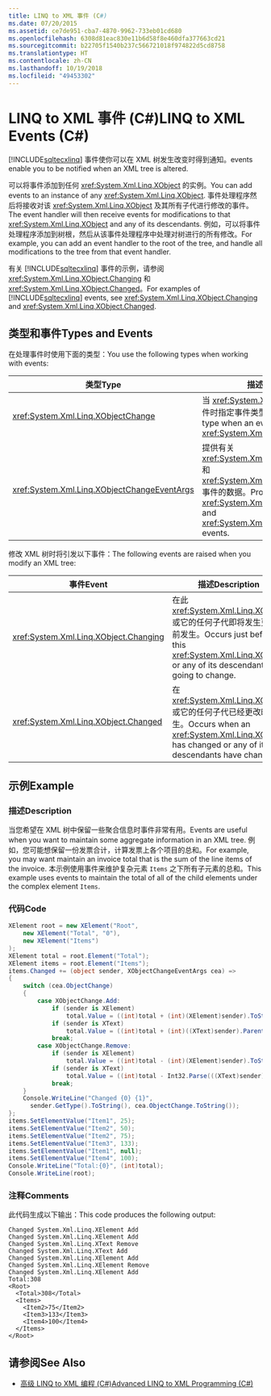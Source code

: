 ```yaml
---
title: LINQ to XML 事件 (C#)
ms.date: 07/20/2015
ms.assetid: ce7de951-cba7-4870-9962-733eb01cd680
ms.openlocfilehash: 6308d81eac830e11b6d58f8e460dfa377663cd21
ms.sourcegitcommit: b22705f1540b237c566721018f974822d5cd8758
ms.translationtype: HT
ms.contentlocale: zh-CN
ms.lasthandoff: 10/19/2018
ms.locfileid: "49453302"
---
```

# <a name="linq-to-xml-events-c"></a><span data-ttu-id="92e93-102">LINQ to XML 事件 (C#)</span><span class="sxs-lookup"><span data-stu-id="92e93-102">LINQ to XML Events (C#)</span></span>
[!INCLUDE[sqltecxlinq](~/includes/sqltecxlinq-md.md)] <span data-ttu-id="92e93-103">事件使你可以在 XML 树发生改变时得到通知。</span><span class="sxs-lookup"><span data-stu-id="92e93-103">events enable you to be notified when an XML tree is altered.</span></span>  
  
 <span data-ttu-id="92e93-104">可以将事件添加到任何 <xref:System.Xml.Linq.XObject> 的实例。</span><span class="sxs-lookup"><span data-stu-id="92e93-104">You can add events to an instance of any <xref:System.Xml.Linq.XObject>.</span></span> <span data-ttu-id="92e93-105">事件处理程序然后将接收对该 <xref:System.Xml.Linq.XObject> 及其所有子代进行修改的事件。</span><span class="sxs-lookup"><span data-stu-id="92e93-105">The event handler will then receive events for modifications to that <xref:System.Xml.Linq.XObject> and any of its descendants.</span></span> <span data-ttu-id="92e93-106">例如，可以将事件处理程序添加到树根，然后从该事件处理程序中处理对树进行的所有修改。</span><span class="sxs-lookup"><span data-stu-id="92e93-106">For example, you can add an event handler to the root of the tree, and handle all modifications to the tree from that event handler.</span></span>  
  
 <span data-ttu-id="92e93-107">有关 [!INCLUDE[sqltecxlinq](~/includes/sqltecxlinq-md.md)] 事件的示例，请参阅 <xref:System.Xml.Linq.XObject.Changing> 和 <xref:System.Xml.Linq.XObject.Changed>。</span><span class="sxs-lookup"><span data-stu-id="92e93-107">For examples of [!INCLUDE[sqltecxlinq](~/includes/sqltecxlinq-md.md)] events, see <xref:System.Xml.Linq.XObject.Changing> and <xref:System.Xml.Linq.XObject.Changed>.</span></span>  
  
## <a name="types-and-events"></a><span data-ttu-id="92e93-108">类型和事件</span><span class="sxs-lookup"><span data-stu-id="92e93-108">Types and Events</span></span>  
 <span data-ttu-id="92e93-109">在处理事件时使用下面的类型：</span><span class="sxs-lookup"><span data-stu-id="92e93-109">You use the following types when working with events:</span></span>  
  
|<span data-ttu-id="92e93-110">类型</span><span class="sxs-lookup"><span data-stu-id="92e93-110">Type</span></span>|<span data-ttu-id="92e93-111">描述</span><span class="sxs-lookup"><span data-stu-id="92e93-111">Description</span></span>|  
|----------|-----------------|  
|<xref:System.Xml.Linq.XObjectChange>|<span data-ttu-id="92e93-112">当 <xref:System.Xml.Linq.XObject> 发生事件时指定事件类型。</span><span class="sxs-lookup"><span data-stu-id="92e93-112">Specifies the event type when an event is raised for an <xref:System.Xml.Linq.XObject>.</span></span>|  
|<xref:System.Xml.Linq.XObjectChangeEventArgs>|<span data-ttu-id="92e93-113">提供有关 <xref:System.Xml.Linq.XObject.Changing> 和 <xref:System.Xml.Linq.XObject.Changed> 事件的数据。</span><span class="sxs-lookup"><span data-stu-id="92e93-113">Provides data for the <xref:System.Xml.Linq.XObject.Changing> and <xref:System.Xml.Linq.XObject.Changed> events.</span></span>|  
  
 <span data-ttu-id="92e93-114">修改 XML 树时将引发以下事件：</span><span class="sxs-lookup"><span data-stu-id="92e93-114">The following events are raised when you modify an XML tree:</span></span>  
  
|<span data-ttu-id="92e93-115">事件</span><span class="sxs-lookup"><span data-stu-id="92e93-115">Event</span></span>|<span data-ttu-id="92e93-116">描述</span><span class="sxs-lookup"><span data-stu-id="92e93-116">Description</span></span>|  
|-----------|-----------------|  
|<xref:System.Xml.Linq.XObject.Changing>|<span data-ttu-id="92e93-117">在此 <xref:System.Xml.Linq.XObject> 或它的任何子代即将发生更改之前发生。</span><span class="sxs-lookup"><span data-stu-id="92e93-117">Occurs just before this <xref:System.Xml.Linq.XObject> or any of its descendants is going to change.</span></span>|  
|<xref:System.Xml.Linq.XObject.Changed>|<span data-ttu-id="92e93-118">在 <xref:System.Xml.Linq.XObject> 或它的任何子代已经更改时发生。</span><span class="sxs-lookup"><span data-stu-id="92e93-118">Occurs when an <xref:System.Xml.Linq.XObject> has changed or any of its descendants have changed.</span></span>|  
  
## <a name="example"></a><span data-ttu-id="92e93-119">示例</span><span class="sxs-lookup"><span data-stu-id="92e93-119">Example</span></span>  
  
### <a name="description"></a><span data-ttu-id="92e93-120">描述</span><span class="sxs-lookup"><span data-stu-id="92e93-120">Description</span></span>  
 <span data-ttu-id="92e93-121">当您希望在 XML 树中保留一些聚合信息时事件非常有用。</span><span class="sxs-lookup"><span data-stu-id="92e93-121">Events are useful when you want to maintain some aggregate information in an XML tree.</span></span> <span data-ttu-id="92e93-122">例如，您可能想保留一份发票合计，计算发票上各个项目的总和。</span><span class="sxs-lookup"><span data-stu-id="92e93-122">For example, you may want maintain an invoice total that is the sum of the line items of the invoice.</span></span> <span data-ttu-id="92e93-123">本示例使用事件来维护复杂元素 `Items` 之下所有子元素的总和。</span><span class="sxs-lookup"><span data-stu-id="92e93-123">This example uses events to maintain the total of all of the child elements under the complex element `Items`.</span></span>  
  
### <a name="code"></a><span data-ttu-id="92e93-124">代码</span><span class="sxs-lookup"><span data-stu-id="92e93-124">Code</span></span>  
  
```csharp  
XElement root = new XElement("Root",  
    new XElement("Total", "0"),  
    new XElement("Items")  
);  
XElement total = root.Element("Total");  
XElement items = root.Element("Items");  
items.Changed += (object sender, XObjectChangeEventArgs cea) =>  
{  
    switch (cea.ObjectChange)  
    {  
        case XObjectChange.Add:  
            if (sender is XElement)  
                total.Value = ((int)total + (int)(XElement)sender).ToString();  
            if (sender is XText)  
                total.Value = ((int)total + (int)((XText)sender).Parent).ToString();  
            break;  
        case XObjectChange.Remove:  
            if (sender is XElement)  
                total.Value = ((int)total - (int)(XElement)sender).ToString();  
            if (sender is XText)  
                total.Value = ((int)total - Int32.Parse(((XText)sender).Value)).ToString();  
            break;  
    }  
    Console.WriteLine("Changed {0} {1}",  
      sender.GetType().ToString(), cea.ObjectChange.ToString());  
};  
items.SetElementValue("Item1", 25);  
items.SetElementValue("Item2", 50);  
items.SetElementValue("Item2", 75);  
items.SetElementValue("Item3", 133);  
items.SetElementValue("Item1", null);  
items.SetElementValue("Item4", 100);  
Console.WriteLine("Total:{0}", (int)total);  
Console.WriteLine(root);  
```  
  
### <a name="comments"></a><span data-ttu-id="92e93-125">注释</span><span class="sxs-lookup"><span data-stu-id="92e93-125">Comments</span></span>  
 <span data-ttu-id="92e93-126">此代码生成以下输出：</span><span class="sxs-lookup"><span data-stu-id="92e93-126">This code produces the following output:</span></span>  
  
```  
Changed System.Xml.Linq.XElement Add  
Changed System.Xml.Linq.XElement Add  
Changed System.Xml.Linq.XText Remove  
Changed System.Xml.Linq.XText Add  
Changed System.Xml.Linq.XElement Add  
Changed System.Xml.Linq.XElement Remove  
Changed System.Xml.Linq.XElement Add  
Total:308  
<Root>  
  <Total>308</Total>  
  <Items>  
    <Item2>75</Item2>  
    <Item3>133</Item3>  
    <Item4>100</Item4>  
  </Items>  
</Root>  
```  
  
## <a name="see-also"></a><span data-ttu-id="92e93-127">请参阅</span><span class="sxs-lookup"><span data-stu-id="92e93-127">See Also</span></span>

- [<span data-ttu-id="92e93-128">高级 LINQ to XML 编程 (C#)</span><span class="sxs-lookup"><span data-stu-id="92e93-128">Advanced LINQ to XML Programming (C#)</span></span>](../../../../csharp/programming-guide/concepts/linq/advanced-linq-to-xml-programming.md)
